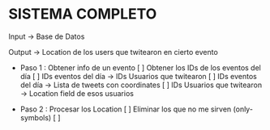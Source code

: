 SISTEMA COMPLETO
=================

Input -> Base de Datos

Output -> Location de los users que twitearon en cierto evento

* Paso 1 : Obtener info de un evento
	[ ] Obtener los IDs de los eventos del día
	[ ] IDs eventos del día 		-> IDs Usuarios que twitearon
	[ ] IDs eventos del día 		-> Lista de tweets con coordinates
	[ ] IDs Usuarios que twitearon 	-> Location field de esos usuarios

* Paso 2 : Procesar los Location
	[ ] Eliminar los que no me sirven (only-symbols)
	[ ] 
